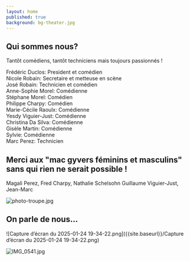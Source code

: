 ```yaml
---
layout: home
published: true
background: bg-theater.jpg
---
```

## Qui sommes nous?
Tantôt comédiens, tantôt techniciens mais toujours passionnés !  
 
Frédéric Duclos: President et comédien  
Nicole Robain: Secretaire et metteuse en scène  
José Robain: Technicien et comédien  
Anne-Sophie Morel: Comédienne  
Stéphane Morel: Comédien  
Philippe Charpy: Comédien  
Marie-Cécile Raoulx: Comédienne  
Yesdy Viguier-Just: Comédienne  
Christina Da Silva: Comédienne  
Gisèle Martin: Comédienne  
Sylvie: Comédienne  
Marc Perez: Technicien  

## Merci aux "mac gyvers féminins et masculins" sans qui rien ne serait possible !
Magali Perez, Fred Charpy, Nathalie Schelsohn Guillaume Viguier-Just, Jean-Marc

![photo-troupe.jpg]({{site.baseurl}}/photo-troupe.jpg)



## On parle de nous...
![Capture d’écran du 2025-01-24 19-34-22.png]({{site.baseurl}}/Capture d’écran du 2025-01-24 19-34-22.png)


![IMG_0541.jpg]({{site.baseurl}}/IMG_0541.jpg)
